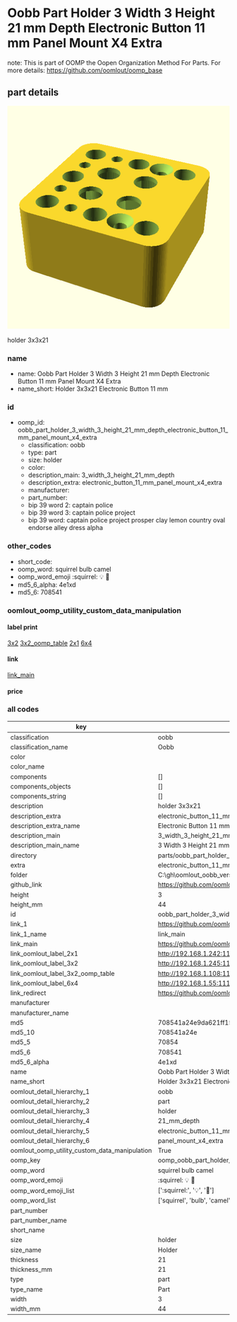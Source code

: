 # Oobb Part Holder 3 Width 3 Height 21 mm Depth Electronic Button 11 mm Panel Mount X4 Extra  

note: This is part of OOMP the Oopen Organization Method For Parts. For more details: https://github.com/oomlout/oomp_base

##  part details
  

[![](3dpr.png)](3dpr.png)

holder 3x3x21



### name
* name: Oobb Part Holder 3 Width 3 Height 21 mm Depth Electronic Button 11 mm Panel Mount X4 Extra
* name_short: Holder 3x3x21 Electronic Button 11 mm
### id
* oomp_id: oobb_part_holder_3_width_3_height_21_mm_depth_electronic_button_11_mm_panel_mount_x4_extra
  * classification: oobb
  * type: part
  * size: holder
  * color: 
  * description_main: 3_width_3_height_21_mm_depth
  * description_extra: electronic_button_11_mm_panel_mount_x4_extra
  * manufacturer: 
  * part_number: 
  * bip 39 word 2: captain police
  * bip 39 word 3: captain police project
  * bip 39 word: captain police project prosper clay lemon country oval endorse alley dress alpha

### other_codes
* short_code: 
* oomp_word: squirrel bulb camel
* oomp_word_emoji :squirrel: :bulb: :camel:
* md5_6_alpha: 4e1xd
* md5_6: 708541






### oomlout_oomp_utility_custom_data_manipulation
#### label print
[3x2](http://192.168.1.245:1112/?label=oomp%204e1xd)
[3x2_oomp_table](http://192.168.1.108:1112/?label=oomp%204e1xd)
[2x1](http://192.168.1.242:1112/?label=oomp%204e1xd)
[6x4](http://192.168.1.55:1112/?label=oomp%204e1xd)    

#### link

[link_main](https://github.com/oomlout/oomlout_oobb_version_4_generated_parts/tree/main/navigation_oomp/oobb/part/holder/3_width_3_height_21_mm_depth/electronic_button_11_mm_panel_mount_x4_extra/part)                              

#### price







### all codes 
| key | value |  
| --- | --- |  
| classification | oobb |  
| classification_name | Oobb |  
| color |  |  
| color_name |  |  
| components | [] |  
| components_objects | [] |  
| components_string | [] |  
| description | holder 3x3x21 |  
| description_extra | electronic_button_11_mm_panel_mount_x4_extra |  
| description_extra_name | Electronic Button 11 mm Panel Mount X4 Extra |  
| description_main | 3_width_3_height_21_mm_depth |  
| description_main_name | 3 Width 3 Height 21 mm Depth |  
| directory | parts/oobb_part_holder_3_width_3_height_21_mm_depth_electronic_button_11_mm_panel_mount_x4_extra |  
| extra | electronic_button_11_mm_panel_mount_x4 |  
| folder | C:\gh\oomlout_oobb_version_4_generated_parts\parts\oobb_part_holder_3_width_3_height_21_mm_depth_electronic_button_11_mm_panel_mount_x4_extra |  
| github_link | https://github.com/oomlout/oomlout_oomp_part_src/tree/main/parts/oobb_part_holder_3_width_3_height_21_mm_depth_electronic_button_11_mm_panel_mount_x4_extra |  
| height | 3 |  
| height_mm | 44 |  
| id | oobb_part_holder_3_width_3_height_21_mm_depth_electronic_button_11_mm_panel_mount_x4_extra |  
| link_1 | https://github.com/oomlout/oomlout_oobb_version_4_generated_parts/tree/main/navigation_oomp/oobb/part/holder/3_width_3_height_21_mm_depth/electronic_button_11_mm_panel_mount_x4_extra/part |  
| link_1_name | link_main |  
| link_main | https://github.com/oomlout/oomlout_oobb_version_4_generated_parts/tree/main/navigation_oomp/oobb/part/holder/3_width_3_height_21_mm_depth/electronic_button_11_mm_panel_mount_x4_extra/part |  
| link_oomlout_label_2x1 | http://192.168.1.242:1112/?label=oomp%204e1xd |  
| link_oomlout_label_3x2 | http://192.168.1.245:1112/?label=oomp%204e1xd |  
| link_oomlout_label_3x2_oomp_table | http://192.168.1.108:1112/?label=oomp%204e1xd |  
| link_oomlout_label_6x4 | http://192.168.1.55:1112/?label=oomp%204e1xd |  
| link_redirect | https://github.com/oomlout/oomlout_oobb_version_4_generated_parts/tree/main/parts/oobb_holder_03_03_21_ex_electronic_button_11_mm_panel_mount_x4 |  
| manufacturer |  |  
| manufacturer_name |  |  
| md5 | 708541a24e9da621ff151ac95829e911 |  
| md5_10 | 708541a24e |  
| md5_5 | 70854 |  
| md5_6 | 708541 |  
| md5_6_alpha | 4e1xd |  
| name | Oobb Part Holder 3 Width 3 Height 21 mm Depth Electronic Button 11 mm Panel Mount X4 Extra |  
| name_short | Holder 3x3x21 Electronic Button 11 mm |  
| oomlout_detail_hierarchy_1 | oobb |  
| oomlout_detail_hierarchy_2 | part |  
| oomlout_detail_hierarchy_3 | holder |  
| oomlout_detail_hierarchy_4 | 21_mm_depth |  
| oomlout_detail_hierarchy_5 | electronic_button_11_mm |  
| oomlout_detail_hierarchy_6 | panel_mount_x4_extra |  
| oomlout_oomp_utility_custom_data_manipulation | True |  
| oomp_key | oomp_oobb_part_holder_3_width_3_height_21_mm_depth_electronic_button_11_mm_panel_mount_x4_extra |  
| oomp_word | squirrel bulb camel |  
| oomp_word_emoji | :squirrel: :bulb: :camel: |  
| oomp_word_emoji_list | [':squirrel:', ':bulb:', ':camel:'] |  
| oomp_word_list | ['squirrel', 'bulb', 'camel'] |  
| part_number |  |  
| part_number_name |  |  
| short_name |  |  
| size | holder |  
| size_name | Holder |  
| thickness | 21 |  
| thickness_mm | 21 |  
| type | part |  
| type_name | Part |  
| width | 3 |  
| width_mm | 44 |  
